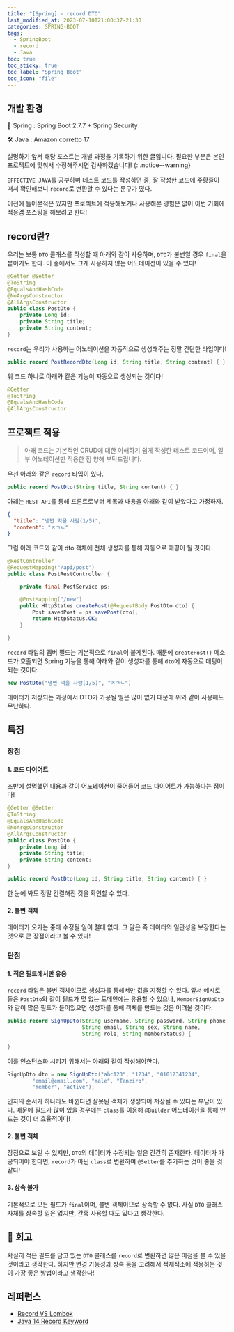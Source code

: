 ```yaml
---
title: "[Spring] - record DTO"
last_modified_at: 2023-07-10T21:00:37-21:30
categories: SPRING-BOOT
tags:
  - SpringBoot
  - record
  - Java
toc: true
toc_sticky: true
toc_label: "Spring Boot"
toc_icon: "file"
---
```


## 개발 환경

🍃 Spring : Spring Boot 2.7.7 + Spring Security

🛠️ Java : Amazon corretto 17

설명하기 앞서 해당 포스트는 개발 과정을 기록하기 위한 글입니다. 필요한 부분은 본인 프로젝트에 맞춰서 수정해주시면 감사하겠습니다!
{: .notice--warning}

`EFFECTIVE JAVA`를 공부하며 테스트 코드를 작성하던 중,
잘 작성한 코드에 주황줄이 떠서 확인해보니 `record`로 변환할 수 있다는 문구가 떴다.

이전에 들어본적은 있지만 프로젝트에 적용해보거나 사용해본 경험은 없어 이번 기회에 적용겸 포스팅을 해보려고 한다!

## record란?

우리는 보통 `DTO` 클래스를 작성할 때 아래와 같이 사용하며, `DTO`가 불변일 경우 `final`을 붙이기도 한다.
이 중에서도 크게 사용하지 않는 어노테이션이 있을 수 있다!

```java
@Getter @Setter
@ToString
@EqualsAndHashCode
@NoArgsConstructor
@AllArgsConstructor
public class PostDto {
    private Long id;
    private String title;
    private String content;
}
```

`record`는 우리가 사용하는 어노테이션을 자동적으로 생성해주는 정말 간단한 타입이다!

```java
public record PostRecordDto(Long id, String title, String content) { }
```

위 코드 하나로 아래와 같은 기능이 자동으로 생성되는 것이다!

```java
@Getter
@ToString
@EqualsAndHashCode
@AllArgsConstructor
```

## 프로젝트 적용

> 아래 코드는 기본적인 CRUD에 대한 이해하기 쉽게 작성한 테스트 코드이며, 일부 어노테이션만 적용한 점 양해 부탁드립니다.

우선 아래와 같은 `record` 타입이 있다.

```java
public record PostDto(String title, String content) { }
```

아래는 `REST API`를 통해 프론트로부터 제목과 내용을 아래와 같이 받았다고 가정하자.

```json
{
  "title": "냉면 먹을 사람(1/5)",
  "content": "ㅈㄱㄴ"
}
```

그럼 아래 코드와 같이 dto 객체에 전체 생성자를 통해 자동으로 매핑이 될 것이다.

```java
@RestController
@RequestMapping("/api/post")
public class PostRestController {

    private final PostService ps;

    @PostMapping("/new")
    public HttpStatus createPost(@RequestBody PostDto dto) {
        Post savedPost = ps.savePost(dto);
        return HttpStatus.OK;
    }
    
}
```

`record` 타입의 멤버 필드는 기본적으로 `final`이 붙게된다.
때문에 `createPost()` 메소드가 호출되면
Spring 기능을 통해 아래와 같이 생성자를 통해 `dto`에 자동으로 매핑이 되는 것이다.

```java
new PostDto("냉면 먹을 사람(1/5)", "ㅈㄱㄴ")
```

데이터가 저장되는 과정에서 DTO가 가공될 일은 많이 없기 때문에 위와 같이 사용해도 무난하다.

## 특징

### 장점

#### 1. 코드 다이어트

초반에 설명했던 내용과 같이 어노테이션이 줄어들어 코드 다이어트가 가능하다는 점이다!

```java
@Getter @Setter
@ToString
@EqualsAndHashCode
@NoArgsConstructor
@AllArgsConstructor
public class PostDto {
    private Long id;
    private String title;
    private String content;
}
```

```java
public record PostDto(Long id, String title, String content) { }
```

한 눈에 봐도 정말 간결해진 것을 확인할 수 있다.

#### 2. 불변 객체

데이터가 오가는 중에 수정될 일이 절대 없다.
그 말은 즉 데이터의 일관성을 보장한다는 것으로 큰 장점이라고 볼 수 있다!

### 단점

#### 1. 적은 필드에서만 유용

`record` 타입은 불변 객체이므로 생성자를 통해서만 값을 지정할 수 있다.
앞서 예시로 들은 `PostDto`와 같이 필드가 몇 없는 도메인에는 유용할 수 있으나,
`MemberSignUpDto`와 같이 많은 필드가 들어있으면 생성자를 통해 객체를 만드는 것은 어려울 것이다.

```java
public record SignUpDto(String username, String password, String phone,
                        String email, String sex, String name,
                        String role, String memberStatus) {
    
}
```

이를 인스턴스화 시키기 위해서는 아래와 같이 작성해야한다.

```java
SignUpDto dto = new SignUpDto("abc123", "1234", "01012341234",
        "email@email.com", "male", "Tanziro",
        "member", "active");
```

인자의 순서가 하나라도 바뀐다면 잘못된 객체가 생성되어 저장될 수 있다는 부담이 있다.
때문에 필드가 많이 있을 경우에는 `class`를 이용해 `@Builder` 어노테이션을 통해 만드는 것이 더 효율적이다!

#### 2. 불변 객체

장점으로 보일 수 있지만, `DTO`의 데이터가 수정되는 일은 간간히 존재한다.
데이터가 가공되어야 한다면, `record`가 아닌 `class`로 변환하여 `@Setter`를 추가하는 것이 좋을 것 같다!

#### 3. 상속 불가

기본적으로 모든 필드가 `final`이며, 불변 객체이므로 상속할 수 없다.
사실 `DTO` 클래스 자체를 상속할 일은 없지만, 간혹 사용할 때도 있다고 생각한다.

## 🤔 회고

확실히 적은 필드를 담고 있는 `DTO` 클래스를 `record`로 변환하면 많은 이점을 볼 수 있을 것이라고 생각한다.
하지만 변경 가능성과 상속 등을 고려해서 적재적소에 적용하는 것이 가장 좋은 방법이라고 생각한다!

## 레퍼런스

- [Record VS Lombok](https://www.baeldung.com/java-record-vs-lombok)
- [Java 14 Record Keyword](https://www.baeldung.com/java-record-keyword)